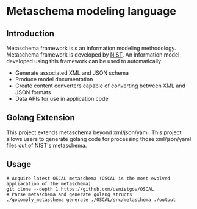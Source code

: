 # Metaschema modeling language

## Introduction

Metaschema framework is s an information modeling methodology. Metaschema
framework is developed by [NIST](https://pages.nist.gov/metaschema/). An
information model developed using this framework can be used to automatically:

 * Generate associated XML and JSON schema
 * Produce model documentation
 * Create content converters capable of converting between XML and JSON formats
 * Data APIs for use in application code

## Golang Extension

This project extends metaschema beyond xml/json/yaml. This project allows users
to generate golang code for processing those xml/json/yaml files out of NIST's
metaschema.

## Usage

```
# Acquire latest OSCAL metaschema (OSCAL is the most evolved appliacation of the metaschema)
git clone --depth 1 https://github.com/usnistgov/OSCAL
# Parse metaschema and generate golang structs
./gocomply_metaschema generate ./OSCAL/src/metaschema ./output
```
